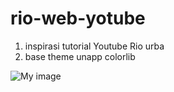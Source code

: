 # rio-web-yotube
1. inspirasi tutorial Youtube Rio urba
2. base theme unapp colorlib

![My image](https://github.com/invhakim/rio-web-youtube/blob/master/index.PNG)
